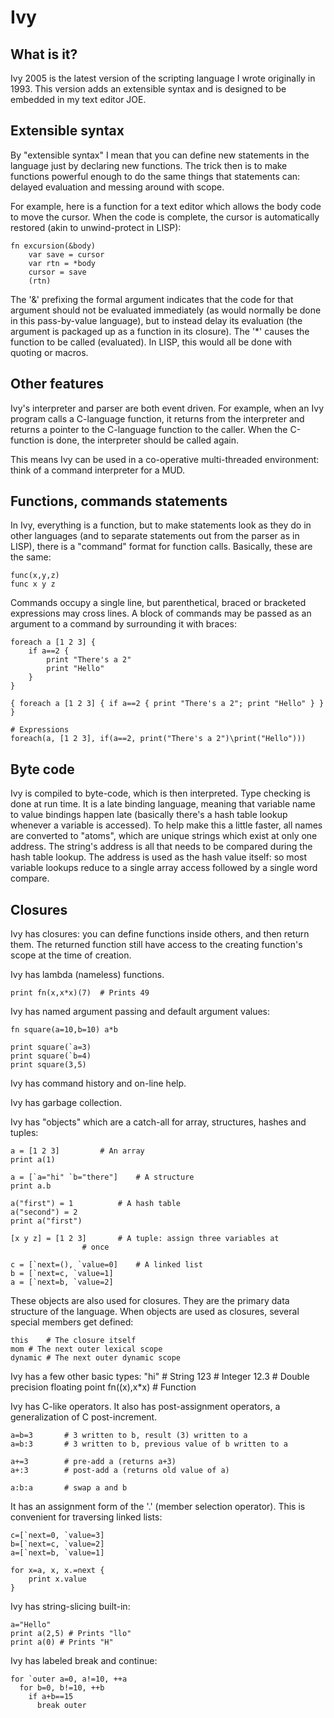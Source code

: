 # Ivy

## What is it?

Ivy 2005 is the latest version of the scripting language I wrote originally
in 1993.  This version adds an extensible syntax and is designed to be
embedded in my text editor JOE.

## Extensible syntax

By "extensible syntax" I mean that you can define new statements in the
language just by declaring new functions.  The trick then is to make
functions powerful enough to do the same things that statements can: delayed
evaluation and messing around with scope.

For example, here is a function for a text editor which allows the body code
to move the cursor.  When the code is complete, the cursor is automatically
restored (akin to unwind-protect in LISP):

	fn excursion(&body)
		var save = cursor
		var rtn = *body
		cursor = save
		(rtn)

The '&' prefixing the formal argument indicates that the code for that
argument should not be evaluated immediately (as would normally be done in
this pass-by-value language), but to instead delay its evaluation (the
argument is packaged up as a function in its closure).  The '*' causes the
function to be called (evaluated).  In LISP, this would all be done with
quoting or macros.

## Other features

Ivy's interpreter and parser are both event driven.  For example, when an
Ivy program calls a C-language function, it returns from the interpreter
and returns a pointer to the C-language function to the caller.  When the
C-function is done, the interpreter should be called again.

This means Ivy can be used in a co-operative multi-threaded environment:
think of a command interpreter for a MUD.

## Functions, commands statements

In Ivy, everything is a function, but to make statements look as they do in
other languages (and to separate statements out from the parser as in LISP),
there is a "command" format for function calls.  Basically, these are the
same:

	func(x,y,z)
	func x y z

Commands occupy a single line, but parenthetical, braced or bracketed
expressions may cross lines.  A block of commands may be passed as an argument
to a command by surrounding it with braces:

	foreach a [1 2 3] {
		if a==2 {
			print "There's a 2"
			print "Hello"
		}
	}

	{ foreach a [1 2 3] { if a==2 { print "There's a 2"; print "Hello" } } }

	# Expressions
	foreach(a, [1 2 3], if(a==2, print("There's a 2")\print("Hello")))

## Byte code

Ivy is compiled to byte-code, which is then interpreted.  Type checking is
done at run time.  It is a late binding language, meaning that variable name
to value bindings happen late (basically there's a hash table lookup
whenever a variable is accessed).  To help make this a little faster, all
names are converted to "atoms", which are unique strings which exist at only
one address.  The string's address is all that needs to be compared during
the hash table lookup.  The address is used as the hash value itself: so
most variable lookups reduce to a single array access followed by a single
word compare.

## Closures

Ivy has closures: you can define functions inside others, and then return
them.  The returned function still have access to the creating function's
scope at the time of creation.

Ivy has lambda (nameless) functions.

	print fn(x,x*x)(7)	# Prints 49

Ivy has named argument passing and default argument values:

	fn square(a=10,b=10) a*b

	print square(`a=3)
	print square(`b=4)
	print square(3,5)

Ivy has command history and on-line help.

Ivy has garbage collection.

Ivy has "objects" which are a catch-all for array, structures, hashes and
tuples:

	a = [1 2 3]			# An array
	print a(1)

	a = [`a="hi" `b="there"]	# A structure
	print a.b

	a("first") = 1			# A hash table
	a("second") = 2
	print a("first")

	[x y z] = [1 2 3]		# A tuple: assign three variables at
					# once

	c = [`next=(), `value=0]	# A linked list
	b = [`next=c, `value=1]
	a = [`next=b, `value=2]

These objects are also used for closures.  They are the primary data
structure of the language.  When objects are used as closures, several
special members get defined:

	this	# The closure itself
	mom	# The next outer lexical scope
	dynamic	# The next outer dynamic scope

Ivy has a few other basic types:
	"hi"		# String
	123		# Integer
	12.3		# Double precision floating point
	fn((x),x*x)	# Function

Ivy has C-like operators.  It also has post-assignment operators, a
generalization of C post-increment.

	a=b=3		# 3 written to b, result (3) written to a
	a=b:3		# 3 written to b, previous value of b written to a

	a+=3		# pre-add a (returns a+3)
	a+:3		# post-add a (returns old value of a)

	a:b:a		# swap a and b

It has an assignment form of the '.' (member selection operator).  This is
convenient for traversing linked lists:

	c=[`next=0, `value=3]
	b=[`next=c, `value=2]
	a=[`next=b, `value=1]

	for x=a, x, x.=next {
		print x.value
	}

Ivy has string-slicing built-in:

	a="Hello"
	print a(2,5) # Prints "llo"
	print a(0) # Prints "H"

Ivy has labeled break and continue:

	for `outer a=0, a!=10, ++a
	  for b=0, b!=10, ++b
	    if a+b==15
	      break outer
